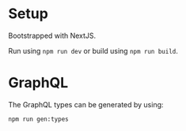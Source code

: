 # Setup
Bootstrapped with NextJS.

Run using `npm run dev` or build using `npm run build`.

# GraphQL
The GraphQL types can be generated by using:

```bash
npm run gen:types
```